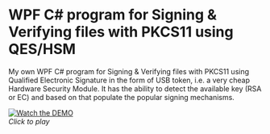 # WPF C# program for Signing & Verifying files with PKCS11 using QES/HSM

My own WPF C# program for Signing & Verifying files with PKCS11 using Qualified Electronic Signature in the form of USB token, i.e. a very cheap Hardware Security Module.
It has the ability to detect the available key (RSA or EC) and based on that populate the popular signing mechanisms.

[![Watch the DEMO](https://img.youtube.com/vi/YhGNGhawjZ0/maxresdefault.jpg)](https://www.youtube.com/watch?v=YhGNGhawjZ0)  
*Click to play*
